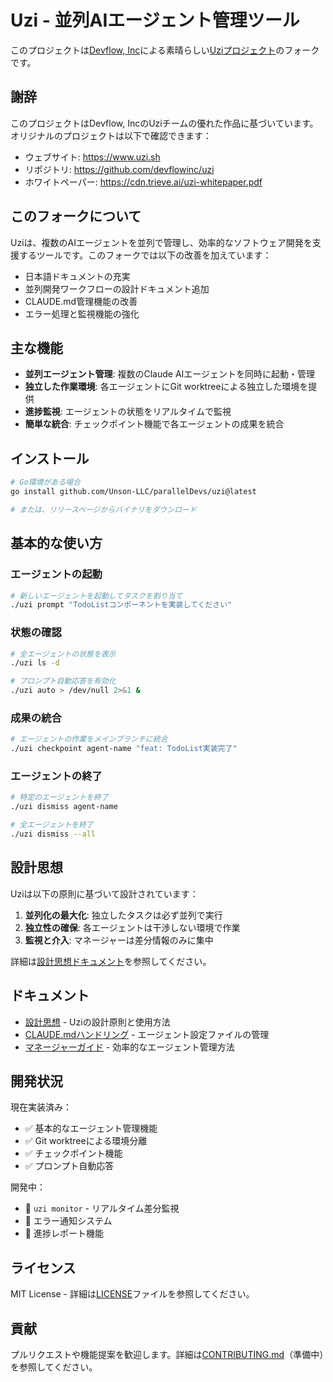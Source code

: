 # Uzi - 並列AIエージェント管理ツール

このプロジェクトは[Devflow, Inc](https://www.uzi.sh)による素晴らしい[Uziプロジェクト](https://github.com/devflowinc/uzi)のフォークです。

## 謝辞

このプロジェクトはDevflow, IncのUziチームの優れた作品に基づいています。オリジナルのプロジェクトは以下で確認できます：
- ウェブサイト: https://www.uzi.sh
- リポジトリ: https://github.com/devflowinc/uzi
- ホワイトペーパー: https://cdn.trieve.ai/uzi-whitepaper.pdf

## このフォークについて

Uziは、複数のAIエージェントを並列で管理し、効率的なソフトウェア開発を支援するツールです。このフォークでは以下の改善を加えています：

- 日本語ドキュメントの充実
- 並列開発ワークフローの設計ドキュメント追加
- CLAUDE.md管理機能の改善
- エラー処理と監視機能の強化

## 主な機能

- **並列エージェント管理**: 複数のClaude AIエージェントを同時に起動・管理
- **独立した作業環境**: 各エージェントにGit worktreeによる独立した環境を提供
- **進捗監視**: エージェントの状態をリアルタイムで監視
- **簡単な統合**: チェックポイント機能で各エージェントの成果を統合

## インストール

```bash
# Go環境がある場合
go install github.com/Unson-LLC/parallelDevs/uzi@latest

# または、リリースページからバイナリをダウンロード
```

## 基本的な使い方

### エージェントの起動
```bash
# 新しいエージェントを起動してタスクを割り当て
./uzi prompt "TodoListコンポーネントを実装してください"
```

### 状態の確認
```bash
# 全エージェントの状態を表示
./uzi ls -d

# プロンプト自動応答を有効化
./uzi auto > /dev/null 2>&1 &
```

### 成果の統合
```bash
# エージェントの作業をメインブランチに統合
./uzi checkpoint agent-name "feat: TodoList実装完了"
```

### エージェントの終了
```bash
# 特定のエージェントを終了
./uzi dismiss agent-name

# 全エージェントを終了
./uzi dismiss --all
```

## 設計思想

Uziは以下の原則に基づいて設計されています：

1. **並列化の最大化**: 独立したタスクは必ず並列で実行
2. **独立性の確保**: 各エージェントは干渉しない環境で作業
3. **監視と介入**: マネージャーは差分情報のみに集中

詳細は[設計思想ドキュメント](./docs/uzi-design-philosophy.md)を参照してください。

## ドキュメント

- [設計思想](./docs/uzi-design-philosophy.md) - Uziの設計原則と使用方法
- [CLAUDE.mdハンドリング](./docs/uzi-claude-md-handling.md) - エージェント設定ファイルの管理
- [マネージャーガイド](./docs/uzi-manager/) - 効率的なエージェント管理方法

## 開発状況

現在実装済み：
- ✅ 基本的なエージェント管理機能
- ✅ Git worktreeによる環境分離
- ✅ チェックポイント機能
- ✅ プロンプト自動応答

開発中：
- 🚧 `uzi monitor` - リアルタイム差分監視
- 🚧 エラー通知システム
- 🚧 進捗レポート機能

## ライセンス

MIT License - 詳細は[LICENSE](./LICENSE)ファイルを参照してください。

## 貢献

プルリクエストや機能提案を歓迎します。詳細は[CONTRIBUTING.md](./CONTRIBUTING.md)（準備中）を参照してください。